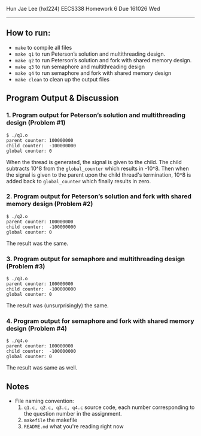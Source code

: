 Hun Jae Lee (hxl224)
EECS338 Homework 6
Due 161026 Wed

---

## How to run:

- `make` to compile all files
- `make q1` to run Peterson’s solution and multithreading design.
- `make q2` to run Peterson’s solution and fork with shared memory design.
- `make q3` to run semaphore and multithreading design
- `make q4` to run semaphore and fork with shared memory design
- `make clean` to clean up the output files

## Program Output & Discussion

### 1. Program output for Peterson’s solution and multithreading design (Problem #1)

```
$ ./q1.o
parent counter:	100000000
child counter:	-100000000
global counter:	0
```

When the thread is generated, the signal is given to the child. The child subtracts 10^8 from the `global_counter` which results in -10^8. Then when the signal is given to the parent upon the child thread's termination, 10^8 is added back to `global_counter` which finally results in zero.

### 2. Program output for Peterson’s solution and fork with shared memory design (Problem #2)

```
$ ./q2.o
parent counter:	100000000
child counter:	-100000000
global counter:	0
```

The result was the same.

### 3. Program output for semaphore and multithreading design (Problem #3)

```
$ ./q3.o
parent counter:	100000000
child counter:	-100000000
global counter:	0
```

The result was (unsurprisingly) the same.

### 4. Program output for semaphore and fork with shared memory design (Problem #4)

```
$ ./q4.o
parent counter:	100000000
child counter:	-100000000
global counter:	0
```

The result was same as well.

## Notes

- File naming convention:
   1. `q1.c, q2.c, q3.c, q4.c` source code, each number corresponding to the question number in the assignment.
   2. `makefile` the makefile
   3. `README.md` what you're reading right now